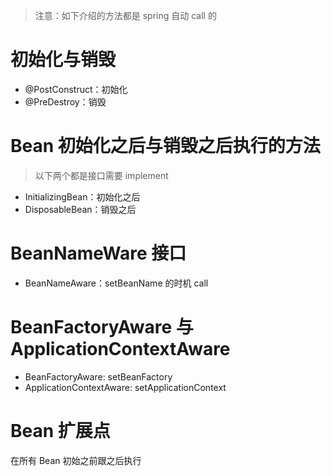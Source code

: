 > 注意：如下介绍的方法都是 spring 自动 call 的

# 初始化与销毁

- @PostConstruct：初始化
- @PreDestroy：销毁

# Bean 初始化之后与销毁之后执行的方法

> 以下两个都是接口需要 implement

- InitializingBean：初始化之后
- DisposableBean：销毁之后

# BeanNameWare 接口

- BeanNameAware：setBeanName 的时机 call

# BeanFactoryAware 与 ApplicationContextAware

- BeanFactoryAware: setBeanFactory
- ApplicationContextAware: setApplicationContext

# Bean 扩展点

在所有 Bean 初始之前跟之后执行